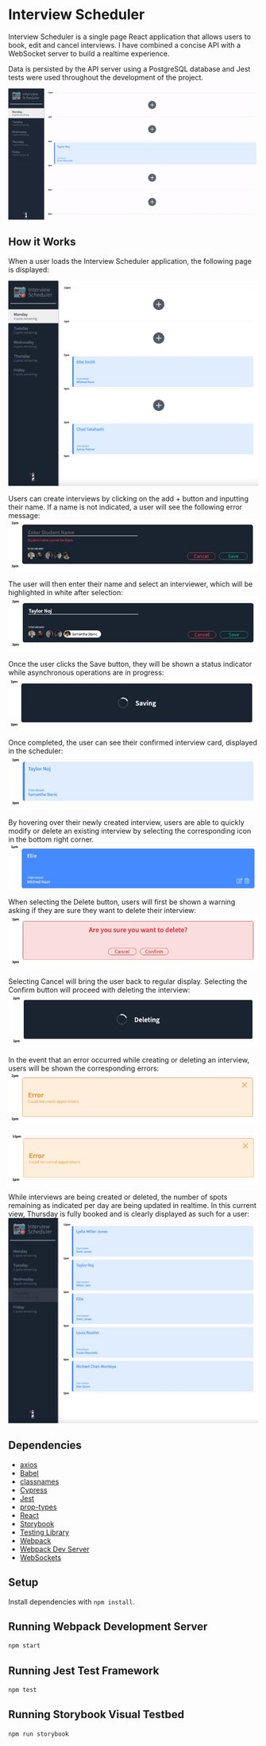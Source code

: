 # Interview Scheduler

Interview Scheduler is a single page React application that allows users to book, edit and cancel interviews.  I have combined a concise API with a WebSocket server to build a realtime experience.

Data is persisted by the API server using a PostgreSQL database and Jest tests were used throughout the development of the project.

![gif](https://github.com/taylornoj/scheduler/blob/master/docs/ezgif.com-gif-maker%20(24).gif?raw=true)

## How it Works
When a user loads the Interview Scheduler application, the following page is displayed:

!["Welcome to scheduler"](https://github.com/taylornoj/scheduler/blob/master/docs/app-display.png?raw=true)

Users can create interviews by clicking on the add + button and inputting their name.  If a name is not indicated, a user will see the following error message:
!["must enter name"](https://github.com/taylornoj/scheduler/blob/master/docs/must-enter-name-warning.png?raw=true)

The user will then enter their name and select an interviewer, which will be highlighted in white after selection:
!["filling out input form"](https://github.com/taylornoj/scheduler/blob/master/docs/Edit-show-changes.png?raw=true)

Once the user clicks the Save button, they will be shown a status indicator while asynchronous operations are in progress:
!["Saving status indicator"](https://github.com/taylornoj/scheduler/blob/master/docs/saving-status-indicator.png?raw=true)

Once completed, the user can see their confirmed interview card, displayed in the scheduler:
!["Changes confirmed to appointment"](https://github.com/taylornoj/scheduler/blob/master/docs/changes-made.png?raw=true)

By hovering over their newly created interview, users are able to quickly modify or delete an existing interview by selecting the corresponding icon in the bottom right corner.
!["hover over interview"](https://github.com/taylornoj/scheduler/blob/master/docs/hover-interview.png?raw=true)

When selecting the Delete button, users will first be shown a warning asking if they are sure they want to delete their interview:
!["Confirm delete warning"](https://github.com/taylornoj/scheduler/blob/master/docs/delete-warning.png?raw=true)

Selecting Cancel will bring the user back to regular display. Selecting the Confirm button will proceed with deleting the interview:
!["Delete status indicator"](https://github.com/taylornoj/scheduler/blob/master/docs/deleting-status-indicator.png?raw=true)

In the event that an error occurred while creating or deleting an interview, users will be shown the corresponding errors:
!["Error message when creating apt"](https://github.com/taylornoj/scheduler/blob/master/docs/create-error.png?raw=true)

!["Error message for cancel apt"](https://github.com/taylornoj/scheduler/blob/master/docs/error-delete.png?raw=true)

While interviews are being created or deleted, the number of spots remaining as indicated per day are being updated in realtime.  In this current view, Thursday is fully booked and is clearly displayed as such for a user:
!["spots remaining display"](https://github.com/taylornoj/scheduler/blob/master/docs/spots-remaining.png?raw=true)

## Dependencies

- [axios](https://axios-http.com/)
- [Babel](https://babeljs.io/)
- [classnames](https://github.com/JedWatson/classnames#readme)
- [Cypress](https://www.cypress.io/)
- [Jest](https://jestjs.io/)
- [prop-types](https://github.com/facebook/prop-types)
- [React](https://reactjs.org/)
- [Storybook](https://storybook.js.org/)
- [Testing Library](https://testing-library.com/)
- [Webpack](https://webpack.js.org/)
- [Webpack Dev Server](https://github.com/webpack/webpack-dev-server)
- [WebSockets](https://developer.mozilla.org/en-US/docs/Web/API/WebSockets_API)


## Setup

Install dependencies with `npm install`.

## Running Webpack Development Server

```sh
npm start
```

## Running Jest Test Framework

```sh
npm test
```

## Running Storybook Visual Testbed

```sh
npm run storybook
```